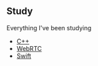 ## Study

Everything I've been studying

* [C++](https://www.github.com/mininny/cppstudy)
* [WebRTC](https://www.github.com/mininny/webrtcstudy)
* [Swift](https://www.github.com/mininny/swiftstudy)
